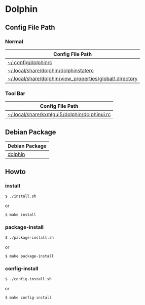 
# Dolphin


## Config File Path


### Normal

| Config File Path |
| --- |
| [~/.config/dolphinrc](./asset/overlay/etc/skel/.config/dolphinrc) |
| [~/.local/share/dolphin/dolphinstaterc](./asset/overlay/etc/skel/.local/share/dolphin/dolphinstaterc) |
| [~/.local/share/dolphin/view_properties/global/.directory](./asset/overlay/etc/skel/.local/share/dolphin/view_properties/global/.directory) |


### Tool Bar

| Config File Path |
| --- |
| [~/.local/share/kxmlgui5/dolphin/dolphinui.rc](./asset/overlay/etc/skel/.local/share/kxmlgui5/dolphin/dolphinui.rc) |


## Debian Package

| Debian Package |
| --- |
| [dolphin](https://packages.debian.org/sid/dolphin) |


## Howto


### install

``` sh
$ ./install.sh
```

or

``` sh
$ make install
```


### package-install

``` sh
$ ./package-install.sh
```

or

``` sh
$ make package-install
```


### config-install

``` sh
$ ./config-install.sh
```

or

``` sh
$ make config-install
```
